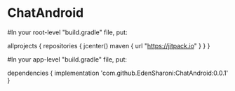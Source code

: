 # ChatAndroid

#In your root-level "build.gradle" file, put:

allprojects {
        repositories {
            jcenter()
            maven { url "https://jitpack.io" }
        }
   }
   
   
   #In your app-level "build.gradle" file, put:
   
   dependencies {
        implementation 'com.github.EdenSharoni:ChatAndroid:0.0.1'
   }
